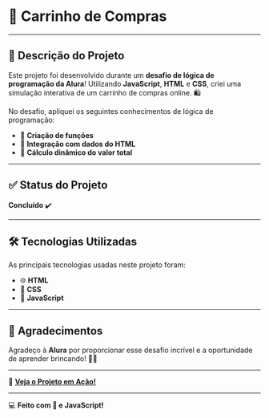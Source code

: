 # 🛒 Carrinho de Compras

---

## 🚀 Descrição do Projeto

Este projeto foi desenvolvido durante um **desafio de lógica de programação da Alura**! Utilizando **JavaScript**, **HTML** e **CSS**, criei uma simulação interativa de um carrinho de compras online. 🛍️

No desafio, apliquei os seguintes conhecimentos de lógica de programação:

- 🧠 **Criação de funções**  
- 🔗 **Integração com dados do HTML**  
- 🧮 **Cálculo dinâmico do valor total**  

---

## ✅ Status do Projeto

**Concluído** ✔️

---

## 🛠️ Tecnologias Utilizadas

As principais tecnologias usadas neste projeto foram:

- 🌐 **HTML**  
- 🎨 **CSS**  
- 📜 **JavaScript**  

---

## 🎉 Agradecimentos

Agradeço à **Alura** por proporcionar esse desafio incrível e a oportunidade de aprender brincando! 🚀💙

---

🔗 [**Veja o Projeto em Ação!**](https://carrinho-de-compras-six-zeta.vercel.app/)

---

💻 **Feito com 💖 e JavaScript!**
